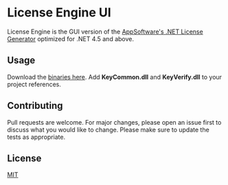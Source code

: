 # License Engine UI
License Engine is the GUI version of the [AppSoftware's .NET License Generator](https://github.com/appsoftwareltd/dotnet-licence-key-generator) optimized for .NET 4.5 and above.

## Usage
Download the [binaries here](https://github.com/joweenflores/LicenseEngine/releases/tag/1.0.0).
Add **KeyCommon.dll** and **KeyVerify.dll** to your project references.

## Contributing
Pull requests are welcome. For major changes, please open an issue first to discuss what you would like to change.
Please make sure to update the tests as appropriate.

## License
[MIT](https://choosealicense.com/licenses/mit/)

